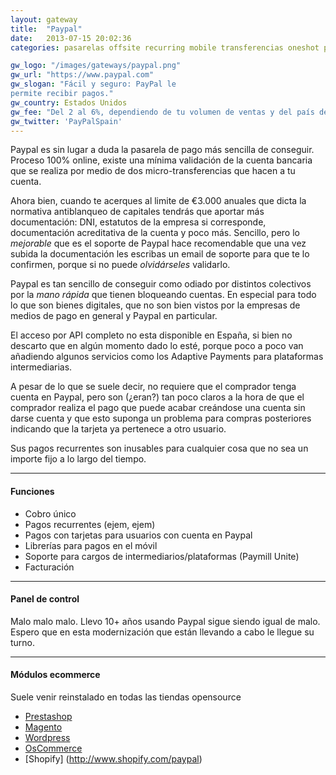 ```yaml
---
layout: gateway
title:  "Paypal"
date:   2013-07-15 20:02:36
categories: pasarelas offsite recurring mobile transferencias oneshot prestashop magento wooCommerce shopify

gw_logo: "/images/gateways/paypal.png"
gw_url: "https://www.paypal.com"
gw_slogan: "Fácil y seguro: PayPal le 
permite recibir pagos."
gw_country: Estados Unidos
gw_fee: "Del 2 al 6%, dependiendo de tu volumen de ventas y del país de origen del comprador"
gw_twitter: 'PayPalSpain'
---
```


Paypal es sin lugar a duda la pasarela de pago más sencilla de conseguir. Proceso 100% online, existe una mínima validación de la cuenta bancaria que se realiza por medio de dos micro-transferencias que hacen a tu cuenta. 

Ahora bien, cuando te acerques al limite de €3.000 anuales que dicta la normativa antiblanqueo de capitales tendrás que aportar más documentación: DNI, estatutos de la empresa si corresponde, documentación acreditativa de la cuenta y poco más. Sencillo, pero lo _mejorable_ que es el soporte de Paypal hace recomendable que una vez subida la documentación les escribas un email de soporte para que te lo confirmen, porque si no puede _olvidárseles_ validarlo.

Paypal es tan sencillo de conseguir como odiado por distintos colectivos por la _mano rápida_ que tienen bloqueando cuentas. En especial para todo lo que son bienes digitales, que no son bien vistos por la empresas de medios de pago en general y Paypal en particular.

El acceso por API completo no esta disponible en España, si bien no descarto que en algún momento dado lo esté, porque poco a poco van añadiendo algunos servicios como los Adaptive Payments para plataformas intermediarias.

A pesar de lo que se suele decir, no requiere que el comprador tenga cuenta en Paypal, pero son (¿eran?) tan poco claros a la hora de que el comprador realiza el pago que puede acabar creándose una cuenta sin darse cuenta y que esto suponga un problema para compras posteriores indicando que la tarjeta ya pertenece a otro usuario.

Sus pagos recurrentes son inusables para cualquier cosa que no sea un importe fijo a lo largo del tiempo.


-------------

#### Funciones

- Cobro único
- Pagos recurrentes (ejem, ejem)
- Pagos con tarjetas para usuarios con cuenta en Paypal
- Librerías para pagos en el móvil
- Soporte para cargos de intermediarios/plataformas (Paymill Unite)
- Facturación

-------------

#### Panel de control

Malo malo malo. Llevo 10+ años usando Paypal sigue siendo igual de malo. Espero que en esta modernización que están llevando a cabo le llegue su turno.

-------------

#### Módulos ecommerce

Suele venir reinstalado en todas las tiendas opensource

- [Prestashop](http://addons.prestashop.com/es/pagos-prestashop-modulos/1748-paypal.html)
- [Magento](http://www.magentocommerce.com/knowledge-base/entry/setting-up-paypal-for-your-magento-store)
- [Wordpress](https://wordpress.org/plugins/wordpress-simple-paypal-shopping-cart/)
- [OsCommerce](http://addons.oscommerce.com/service/paypal)
- [Shopify] (http://www.shopify.com/paypal)